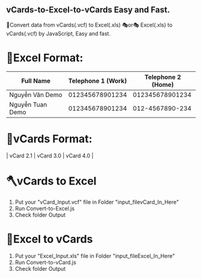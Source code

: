 ## vCards-to-Excel-to-vCards Easy and Fast.
🎈Convert data from vCards(.vcf) to Excel(.xls) 🎭or🎭 Excel(.xls) to vCards(.vcf) by JavaScript, Easy and fast.

# 📕Excel Format:
| Full Name       | Telephone 1 (Work) | Telephone 2 (Home) |            
| --------------- | --------------- | --------------- |
| Nguyễn Văn Demo | 012345678901234 | 012345678901234 |
| Nguyễn Tuan Demo | 012345678901234 | 012-4567890-234 |

# 📙vCards Format:
| vCard 2.1 | vCard 3.0 | vCard 4.0   |

# 🪓vCards to Excel
1. Put your "vCard_Input.vcf" file in Folder "input_filevCard_In_Here"
2. Run Convert-to-Excel.js
3. Check folder Output
# 🔨Excel to vCards
1. Put your "Excel_Input.xls" file in Folder "input_fileExcel_In_Here"
2. Run Convert-to-vCard.js
3. Check folder Output